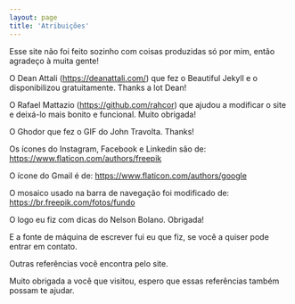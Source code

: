 ```yaml
---
layout: page
title: 'Atribuições'
---
```


Esse site não foi feito sozinho com coisas produzidas só por mim, então agradeço à muita gente!


O Dean Attali (https://deanattali.com/) que fez o Beautiful Jekyll e o disponibilizou gratuitamente. Thanks a lot Dean!

O Rafael Mattazio (https://github.com/rahcor) que ajudou a modificar o site e deixá-lo mais bonito e funcional. Muito obrigada!


O Ghodor que fez o GIF do John Travolta. Thanks!

Os ícones do Instagram, Facebook e Linkedin são de: https://www.flaticon.com/authors/freepik

O ícone do Gmail é de: https://www.flaticon.com/authors/google

O mosaico usado na barra de navegação foi modificado de: https://br.freepik.com/fotos/fundo


O logo eu fiz com dicas do Nelson Bolano. Obrigada!

E a fonte de máquina de escrever fui eu que fiz, se você a quiser pode entrar em contato.


Outras referências você encontra pelo site.


Muito obrigada a você que visitou, espero que essas referências também possam te ajudar.

